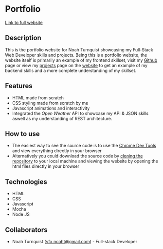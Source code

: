 # Portfolio

[Link to full website](https://www.google.com/)

## Description
This is the portfolio website for Noah Turnquist showcasing my Full-Stack Web Developer skills and projects. Being this is a portfolio website, the website itself is primarily an example of my frontend skillset, visit my [Github](https://github.com/noahtq) page or view my [projects](https://www.google.com/) page on the [website](https://www.google.com/) to get an example of my backend skills and a more complete understanding of my skillset.

## Features
+ HTML made from scratch
+ CSS styling made from scratch by me
+ Javascript animations and interactivity
+ Integrated the *Open Weather* API to showcase my API & JSON skills aswell as my understanding of REST architecture.

## How to use
+ The easiest way to see the source code is to use the [Chrome Dev Tools](https://developer.chrome.com/docs/devtools/) and view everything directly in your browser
+ Alternatively you could download the source code by [cloning the repository](https://docs.github.com/en/repositories/creating-and-managing-repositories/cloning-a-repository) to your local machine and viewing the website by opening the html files directly in your browser

## Technologies
+ HTML
+ CSS
+ Javascript
+ Mocha
+ Node JS

## Collaborators
+ Noah Turnquist (vfx.noaht@gmail.com) - Full-stack Developer
